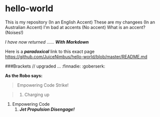 # hello-world
This is my repository (In an English Accent)
These are my changees (In an Australian Accent)
I'm bad at accents (No accent)
What is an accent? (Noises!)

_I have now returned_
...... _**With Markdown**_

Here is a ___paradoxical___ link to this exact page https://github.com/JuiceNimbus/hello-world/blob/master/README.md

###Brackets // upgraded ... :finnadie: :goberserk:

**As the Robo says:**
>Empowering Code Strike!

>1. Charging up 
1. Empowering Code
    1. ___Jet Propulsion Disengage!___
